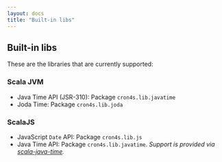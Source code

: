 ```yaml
---
layout: docs
title: "Built-in libs"
---
```


## Built-in libs

These are the libraries that are currently supported:

### Scala JVM

 * Java Time API (JSR-310): Package `cron4s.lib.javatime`
 * Joda Time: Package `cron4s.lib.joda`

### ScalaJS

 * JavaScript `Date` API: Package `cron4s.lib.js`
 * Java Time API: Package `cron4s.lib.javatime`. _Support is provided via [scala-java-time](https://github.com/cquiroz/scala-java-time)._